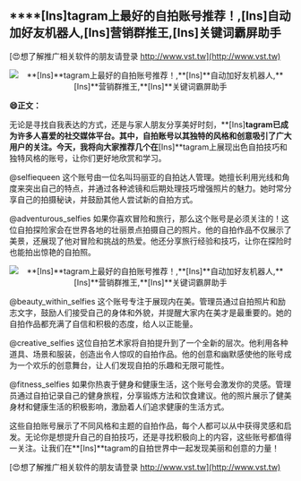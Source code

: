 ## ****[Ins]**tagram上最好的自拍账号推荐！,**[Ins]**自动加好友机器人,**[Ins]**营销群推王,**[Ins]**关键词霸屏助手**

[😍想了解推广相关软件的朋友请登录 http://www.vst.tw](http://www.vst.tw)

 <center><img src="https://vst.tw/MP4/tuiguang/png/2.png" alt="**[Ins]**tagram上最好的自拍账号推荐！,**[Ins]**自动加好友机器人,**[Ins]**营销群推王,**[Ins]**关键词霸屏助手"></center>

**😄正文：**

无论是寻找自我表达的方式，还是与家人朋友分享美好时刻，**[Ins]**tagram已成为许多人喜爱的社交媒体平台。其中，自拍账号以其独特的风格和创意吸引了广大用户的关注。今天，我将向大家推荐几个在**[Ins]**tagram上展现出色自拍技巧和独特风格的账号，让你们更好地欣赏和学习。

@selfiequeen
这个账号由一位名叫玛丽亚的自拍达人管理。她擅长利用光线和角度来突出自己的特点，并通过各种滤镜和后期处理技巧增强照片的魅力。她时常分享自己的拍摄秘诀，并鼓励其他人尝试新的自拍方式。

@adventurous_selfies
如果你喜欢冒险和旅行，那么这个账号是必须关注的！这位自拍探险家会在世界各地的壮丽景点拍摄自己的照片。他的自拍作品不仅展示了美景，还展现了他对冒险和挑战的热爱。他还分享旅行经验和技巧，让你在探险时也能拍出惊艳的自拍照。

 <center><img src="https://vst.tw/MP4/tuiguang/png/8.png" alt="**[Ins]**tagram上最好的自拍账号推荐！,**[Ins]**自动加好友机器人,**[Ins]**营销群推王,**[Ins]**关键词霸屏助手"></center>

@beauty_within_selfies
这个账号专注于展现内在美。管理员通过自拍照片和励志文字，鼓励人们接受自己的身体和外貌，并提醒大家内在美才是最重要的。她的自拍作品都充满了自信和积极的态度，给人以正能量。

@creative_selfies
这位自拍艺术家将自拍提升到了一个全新的层次。他利用各种道具、场景和服装，创造出令人惊叹的自拍作品。他的创意和幽默感使他的账号成为一个欢乐的创意舞台，让人们发现自拍的乐趣和无限可能性。

@fitness_selfies
如果你热衷于健身和健康生活，这个账号会激发你的灵感。管理员通过自拍记录自己的健身旅程，分享锻炼方法和饮食建议。他的照片展示了健美身材和健康生活的积极影响，激励着人们追求健康的生活方式。

这些自拍账号展示了不同风格和主题的自拍作品，每个人都可以从中获得灵感和启发。无论你是想提升自己的自拍技巧，还是寻找积极向上的内容，这些账号都值得一关注。让我们在**[Ins]**tagram的自拍世界中一起发现美丽和创意的力量！

[😍想了解推广相关软件的朋友请登录 http://www.vst.tw](http://www.vst.tw)



